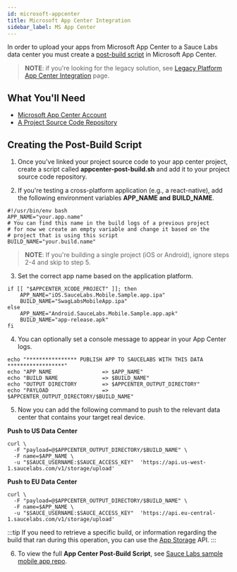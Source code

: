 ```yaml
---
id: microsoft-appcenter
title: Microsoft App Center Integration
sidebar_label: MS App Center
---
```


In order to upload your apps from Microsoft App Center to a Sauce Labs data center you must create a [post-build script](https://docs.microsoft.com/en-us/appcenter/build/custom/scripts/#post-build) in Microsoft App Center.

>**NOTE**: if you're looking for the legacy solution, see [Legacy Platform App Center Integration](https://wiki.saucelabs.com/pages/viewpage.action?pageId=110205512) page.


## What You'll Need

*   [Microsoft App Center Account](https://docs.microsoft.com/en-us/appcenter/)
*   [A Project Source Code Repository](https://docs.microsoft.com/en-us/appcenter/build/#getting-started)


## Creating the Post-Build Script

1. Once you've linked your project source code to your app center project, create a script called **appcenter-post-build.sh** and add it to your project source code repository.

2. If you're testing a cross-platform application (e.g., a react-native), add the following environment variables **APP_NAME and** **BUILD_NAME**.

```
#!/usr/bin/env bash
APP_NAME="your.app.name"
# You can find this name in the build logs of a previous project
# for now we create an empty variable and change it based on the
# project that is using this script
BUILD_NAME="your.build.name"
```

>**NOTE**: If you're building a single project (iOS or Android), ignore steps 2-4 and skip to step 5.

3. Set the correct app name based on the application platform.

```
if [[ "$APPCENTER_XCODE_PROJECT" ]]; then
    APP_NAME="iOS.SauceLabs.Mobile.Sample.app.ipa"
    BUILD_NAME="SwagLabsMobileApp.ipa"
else
    APP_NAME="Android.SauceLabs.Mobile.Sample.app.apk"
    BUILD_NAME="app-release.apk"
fi
```

4. You can optionally set a console message to appear in your App Center logs.

```
echo "**************** PUBLISH APP TO SAUCELABS WITH THIS DATA ******************"
echo "APP NAME                => $APP_NAME"
echo "BUILD NAME              => $BUILD_NAME"
echo "OUTPUT DIRECTORY        => $APPCENTER_OUTPUT_DIRECTORY"
echo "PAYLOAD                 => $APPCENTER_OUTPUT_DIRECTORY/$BUILD_NAME"
```

5. Now you can add the following command to push to the relevant data center that contains your target real device.

**Push to US Data Center**

```
curl \
  -F "payload=@$APPCENTER_OUTPUT_DIRECTORY/$BUILD_NAME" \
  -F name=$APP_NAME \
  -u "$SAUCE_USERNAME:$SAUCE_ACCESS_KEY"  'https://api.us-west-1.saucelabs.com/v1/storage/upload'
```

**Push to EU Data Center**

```
curl \
  -F "payload=@$APPCENTER_OUTPUT_DIRECTORY/$BUILD_NAME" \
  -F name=$APP_NAME \
  -u "$SAUCE_USERNAME:$SAUCE_ACCESS_KEY"  'https://api.eu-central-1.saucelabs.com/v1/storage/upload'
```

:::tip
If you need to retrieve a specific build, or information regarding the build that ran during this operation, you can use the [App Storage](https://wiki.saucelabs.com/pages/viewpage.action?pageId=102721137) API.
:::

6. To view the full **App Center Post-Build Script**, see [Sauce Labs sample mobile app repo](https://github.com/saucelabs/sample-app-mobile/blob/master/appcenter-post-build.sh).
